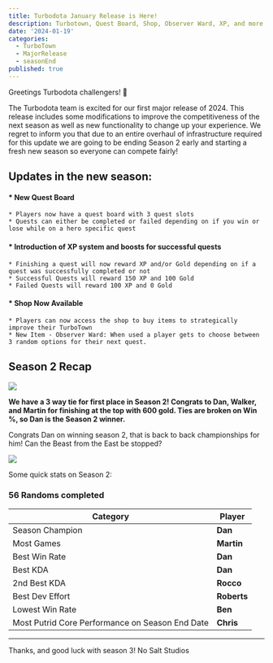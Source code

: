 ```yaml
---
title: Turbodota January Release is Here!
description: Turbotown, Quest Board, Shop, Observer Ward, XP, and more now available.
date: '2024-01-19'
categories:
  - TurboTown
  - MajorRelease
  - seasonEnd
published: true
---
```

<script context="module">
  import { base } from "$app/paths";
</script>
Greetings Turbodota challengers! 👋

The Turbodota team is excited for our first major release of 2024. This release includes some modifications to improve the competitiveness of the next season as well as new functionality to change up your experience. We regret to inform you that due to an entire overhaul of infrastructure required for this update we are going to be ending Season 2 early and starting a fresh new season so everyone can compete fairly!

## Updates in the new season:

#### * New Quest Board 
    * Players now have a quest board with 3 quest slots
    * Quests can either be completed or failed depending on if you win or lose while on a hero specific quest
#### * Introduction of XP system and boosts for successful quests
    * Finishing a quest will now reward XP and/or Gold depending on if a quest was successfully completed or not
    * Successful Quests will reward 150 XP and 100 Gold
    * Failed Quests will reward 100 XP and 0 Gold
#### * Shop Now Available
    * Players can now access the shop to buy items to strategically improve their TurboTown
    * New Item - Observer Ward: When used a player gets to choose between 3 random options for their next quest.

## Season 2 Recap
<img src="https://media.tenor.com/bdzTE4CeYakAAAAM/mother-of-god.gif">

**We have a 3 way tie for first place in Season 2! Congrats to Dan, Walker, and Martin for finishing at the top with 600 gold. Ties are broken on Win %, so Dan is the Season 2 winner.**

Congrats Dan on winning season 2, that is back to back championships for him! Can the Beast from the East be stopped?

<img src="{base}/season2leaderboard.png">

Some quick stats on Season 2:

### 56 Randoms completed

| Category | Player |
| -------- | ------ |
| Season Champion | **Dan** |
| Most Games | **Martin** |
| Best Win Rate | **Dan** |
| Best KDA | **Dan** |
| 2nd Best KDA | **Rocco** |
| Best Dev Effort | **Roberts** |
| Lowest Win Rate | **Ben** |
| Most Putrid Core Performance on Season End Date | **Chris** |

--- 

Thanks, and good luck with season 3!
No Salt Studios

